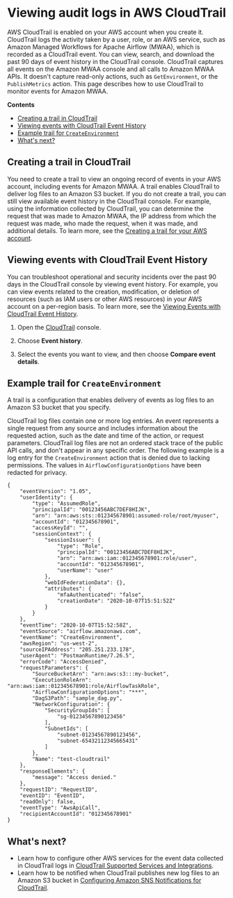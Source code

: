# Viewing audit logs in AWS CloudTrail<a name="monitoring-cloudtrail"></a>

AWS CloudTrail is enabled on your AWS account when you create it\. CloudTrail logs the activity taken by a user, role, or an AWS service, such as Amazon Managed Workflows for Apache Airflow \(MWAA\), which is recorded as a CloudTrail event\. You can view, search, and download the past 90 days of event history in the CloudTrail console\. CloudTrail captures all events on the Amazon MWAA console and all calls to Amazon MWAA APIs\. It doesn't capture read\-only actions, such as `GetEnvironment`, or the `PublishMetrics` action\. This page describes how to use CloudTrail to monitor events for Amazon MWAA\.

**Contents**
+ [Creating a trail in CloudTrail](#monitoring-cloudtrail-create)
+ [Viewing events with CloudTrail Event History](#monitoring-cloudtrail-view)
+ [Example trail for `CreateEnvironment`](#monitoring-cloudtrail-logs-ex)
+ [What's next?](#monitoring-cloudtrail-next-up)

## Creating a trail in CloudTrail<a name="monitoring-cloudtrail-create"></a>

You need to create a trail to view an ongoing record of events in your AWS account, including events for Amazon MWAA\. A trail enables CloudTrail to deliver log files to an Amazon S3 bucket\. If you do not create a trail, you can still view available event history in the CloudTrail console\. For example, using the information collected by CloudTrail, you can determine the request that was made to Amazon MWAA, the IP address from which the request was made, who made the request, when it was made, and additional details\. To learn more, see the [Creating a trail for your AWS account](https://docs.aws.amazon.com/awscloudtrail/latest/userguide/cloudtrail-create-and-update-a-trail.html)\.

## Viewing events with CloudTrail Event History<a name="monitoring-cloudtrail-view"></a>

You can troubleshoot operational and security incidents over the past 90 days in the CloudTrail console by viewing event history\. For example, you can view events related to the creation, modification, or deletion of resources \(such as IAM users or other AWS resources\) in your AWS account on a per\-region basis\. To learn more, see the [Viewing Events with CloudTrail Event History](https://docs.aws.amazon.com/awscloudtrail/latest/userguide/view-cloudtrail-events.html)\.

1. Open the [CloudTrail](https://console.aws.amazon.com/cloudtrail/home#) console\.

1. Choose **Event history**\.

1. Select the events you want to view, and then choose **Compare event details**\.

## Example trail for `CreateEnvironment`<a name="monitoring-cloudtrail-logs-ex"></a>

A trail is a configuration that enables delivery of events as log files to an Amazon S3 bucket that you specify\. 

CloudTrail log files contain one or more log entries\. An event represents a single request from any source and includes information about the requested action, such as the date and time of the action, or request parameters\. CloudTrail log files are not an ordered stack trace of the public API calls, and don't appear in any specific order\. The following example is a log entry for the `CreateEnvironment` action that is denied due to lacking permissions\. The values in `AirflowConfigurationOptions` have been redacted for privacy\.

```
{
    "eventVersion": "1.05",
    "userIdentity": {
        "type": "AssumedRole",
        "principalId": "00123456ABC7DEF8HIJK",
        "arn": "arn:aws:sts::012345678901:assumed-role/root/myuser",
        "accountId": "012345678901",
        "accessKeyId": "",
        "sessionContext": {
            "sessionIssuer": {
                "type": "Role",
                "principalId": "00123456ABC7DEF8HIJK",
                "arn": "arn:aws:iam::012345678901:role/user",
                "accountId": "012345678901",
                "userName": "user"
            },
            "webIdFederationData": {},
            "attributes": {
                "mfaAuthenticated": "false",
                "creationDate": "2020-10-07T15:51:52Z"
            }
        }
    },
    "eventTime": "2020-10-07T15:52:58Z",
    "eventSource": "airflow.amazonaws.com",
    "eventName": "CreateEnvironment",
    "awsRegion": "us-west-2",
    "sourceIPAddress": "205.251.233.178",
    "userAgent": "PostmanRuntime/7.26.5",
    "errorCode": "AccessDenied",
    "requestParameters": {
        "SourceBucketArn": "arn:aws:s3:::my-bucket",
        "ExecutionRoleArn": "arn:aws:iam::012345678901:role/AirflowTaskRole",
        "AirflowConfigurationOptions": "***",
        "DagS3Path": "sample_dag.py",
        "NetworkConfiguration": {
            "SecurityGroupIds": [
                "sg-01234567890123456"
            ],
            "SubnetIds": [
                "subnet-01234567890123456",
                "subnet-65432112345665431"
            ]
        },
        "Name": "test-cloudtrail"
    },
    "responseElements": {
        "message": "Access denied."
    },
    "requestID": "RequestID",
    "eventID": "EventID",
    "readOnly": false,
    "eventType": "AwsApiCall",
    "recipientAccountId": "012345678901"
}
```

## What's next?<a name="monitoring-cloudtrail-next-up"></a>
+ Learn how to configure other AWS services for the event data collected in CloudTrail logs in [CloudTrail Supported Services and Integrations](https://docs.aws.amazon.com/awscloudtrail/latest/userguide/cloudtrail-aws-service-specific-topics.html#cloudtrail-aws-service-specific-topics-integrations)\.
+ Learn how to be notified when CloudTrail publishes new log files to an Amazon S3 bucket in [Configuring Amazon SNS Notifications for CloudTrail](https://docs.aws.amazon.com/awscloudtrail/latest/userguide/getting_notifications_top_level.html)\.